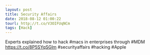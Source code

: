 ```yaml
---
layout: post
title: Security Affairs
date: 2018-08-12 01:00:22
tourl: http://t.co/V3OIFUqNCm
tags: [Hack]
---
```

Experts explained how to hack #macs in enterprises through #MDM
https://t.co/8P5SYqSGlm
#securityaffairs #hacking #Apple